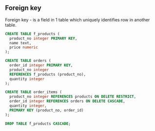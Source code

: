 Foreign key
-

Foreign key - is a field in 1 table which uniquely identifies row in another table.

````sql
CREATE TABLE f_products (
  product_no integer PRIMARY KEY,
  name text,
  price numeric
);

CREATE TABLE orders (
  order_id integer PRIMARY KEY,
  product_no integer
  REFERENCES f_products (product_no),
  quantity integer 
);

CREATE TABLE order_items (
  product_no integer REFERENCES products ON DELETE RESTRICT,
  order_id integer REFERENCES orders ON DELETE CASCADE,
  quantity integer,
  PRIMARY KEY (product_no, order_id)
);

DROP TABLE f_products CASCADE;
````
